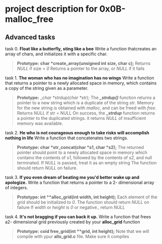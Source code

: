 # **project description for 0x0B-malloc_free**

## **Advanced tasks**

task 0. **Float like a butterfly, sting like a bee**
Write a function thatcreates an array of chars, and initializes it with a specific char.
> **Prototype:** __char *create_array(unsigned int size, char c);__
> Returns _NULL_ if size = _0_
> Returns a pointer to the array, or _NULL_ if it fails

task 1. **The woman who has no imagination has no wings**
Write a function that returns a pointer to a newly allocated space in memory, which contains a copy of the string given as a parameter.
> **Prototype:** __char *_strdup(char *str);__
> The __*_strdup()*__ function returns a pointer to  a new string which is a duplicate of the string _str_. Memory for the new string is obtained with _malloc_, and can be freed with _free_.
> Returns _NULL_ if str = NULL
> On success, the __*_strdup*__ function returns a pointer to the duplicated strings. it returns _NULL_ of insufficient memory was available.

task 2. **He who is not courageous enough to take risks will accomplish nothing in life**
Write a function that concatenates two strings.
> **Prototype:** __char *str_concat(char *s1, char *s2);__
> The returned pointer should point to a newly allocated space in memory which contains the contents of _s1_, followed by the contents of _s2_, and null terminated.
> If _NULL_ is passed, treat it as an empty string
> The function should return _NULL_ on failure.

task 3. **If you even dream of beating me you'd better wake up and apologize.**
Write a function that returns a pointer to a 2- dimensional array of integers.
> **Prototype:** __int **alloc_grid(int width, int height);__
> Each element of the grid should be initialized to _0_.
> The function should return _NULL_ on failure
> If _width_ or _height_ is _0_ or negative., return _NULL_

task 4. **It's not bragging if you can back it up.**
Write a function that frees a2- dimensional grid previously created by your __alloc_grid__ function
> **Prototype:** __coid free_grid(int **grid, int height);__
> Note that we will compile with ypur __allo_grid.c__ file. Make sure it compiles

